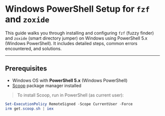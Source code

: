 # Windows PowerShell Setup for `fzf` and `zoxide`

This guide walks you through installing and configuring `fzf` (fuzzy finder) and `zoxide` (smart directory jumper) on Windows using PowerShell 5.x (Windows PowerShell). It includes detailed steps, common errors encountered, and solutions.

---

## Prerequisites

- Windows OS with **PowerShell 5.x** (Windows PowerShell)  
- [Scoop](https://scoop.sh/) package manager installed

> To install Scoop, run in PowerShell (as current user):

```powershell
Set-ExecutionPolicy RemoteSigned -Scope CurrentUser -Force
irm get.scoop.sh | iex
```
